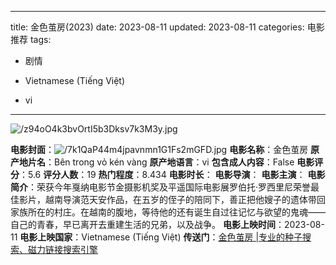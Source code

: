 
---
title: 金色茧房(2023)
date: 2023-08-11
updated: 2023-08-11
categories: 电影推荐
tags:

- 剧情

- Vietnamese (Tiếng Việt)
- vi
---

<img src="https://image.tmdb.org/t/p/original/z94oO4k3bvOrtI5b3Dksv7k3M3y.jpg" alt="/z94oO4k3bvOrtI5b3Dksv7k3M3y.jpg" title="/z94oO4k3bvOrtI5b3Dksv7k3M3y.jpg">

**电影封面**：<img src="https://image.tmdb.org/t/p/w200/7k1QaP44m4jpavnmn1G1Fs2mGFD.jpg" alt="/7k1QaP44m4jpavnmn1G1Fs2mGFD.jpg" title="/7k1QaP44m4jpavnmn1G1Fs2mGFD.jpg">
**电影名称**：金色茧房
**原产地片名**：Bên trong vỏ kén vàng
**原产地语言**：vi
**包含成人内容**：False
**电影评分**：5.6
**评分人数**：19
**热门程度**：8.434
**电影时长**：
**电影导演**：
**电影主演**：
**电影简介**：荣获今年戛纳电影节金摄影机奖及平遥国际电影展罗伯托·罗西里尼荣誉最佳影片，越南导演范天安作品，在五岁的侄子的陪同下，善正把他嫂子的遗体带回家族所在的村庄。在越南的腹地，等待他的还有诞生自过往记忆与欲望的鬼魂——自己的青春，早已离开去重建生活的兄弟，以及战争。
**电影上映时间**：2023-08-11
**电影上映国家**：Vietnamese (Tiếng Việt)
**传送门**：[金色茧房 |专业的种子搜索、磁力链接搜索引擎](https://movie.amd794.com:2083/?search=B%C3%AAn%20trong%20v%E1%BB%8F%20k%C3%A9n%20v%C3%A0ng&ordering=&mode=match_phrase&page_size=10&page=1)

